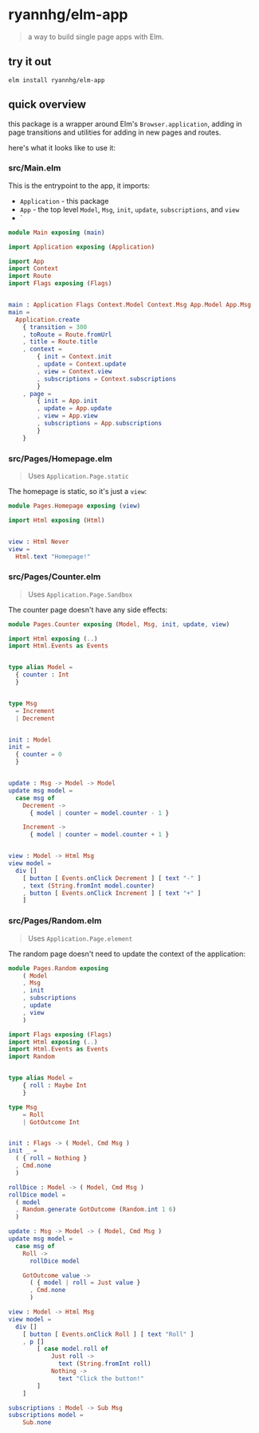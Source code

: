 # ryannhg/elm-app
> a way to build single page apps with Elm.

## try it out

```
elm install ryannhg/elm-app
```

## quick overview

this package is a wrapper around Elm's `Browser.application`, adding in page transitions and utilities for adding in new pages and routes.

here's what it looks like to use it:


### src/Main.elm

This is the entrypoint to the app, it imports:

- `Application` - this package
- `App` - the top level `Model`, `Msg`, `init`, `update`, `subscriptions`, and `view`
- `

```elm
module Main exposing (main)

import Application exposing (Application)

import App
import Context
import Route
import Flags exposing (Flags)


main : Application Flags Context.Model Context.Msg App.Model App.Msg
main =
  Application.create
    { transition = 300
    , toRoute = Route.fromUrl
    , title = Route.title
    , context =
        { init = Context.init
        , update = Context.update
        , view = Context.view
        , subscriptions = Context.subscriptions
        }
    , page =
        { init = App.init
        , update = App.update
        , view = App.view
        , subscriptions = App.subscriptions
        }
    }
```


### src/Pages/Homepage.elm
> Uses `Application.Page.static`

The homepage is static, so it's just a `view`:

```elm
module Pages.Homepage exposing (view)

import Html exposing (Html)


view : Html Never
view =
  Html.text "Homepage!"
```


### src/Pages/Counter.elm
> Uses `Application.Page.Sandbox`

The counter page doesn't have any side effects:

```elm
module Pages.Counter exposing (Model, Msg, init, update, view)

import Html exposing (..)
import Html.Events as Events


type alias Model =
  { counter : Int
  }


type Msg
  = Increment
  | Decrement


init : Model
init =
  { counter = 0
  }


update : Msg -> Model -> Model
update msg model =
  case msg of
    Decrement ->
      { model | counter = model.counter - 1 }

    Increment ->
      { model | counter = model.counter + 1 }


view : Model -> Html Msg
view model =
  div []
    [ button [ Events.onClick Decrement ] [ text "-" ]
    , text (String.fromInt model.counter)
    , button [ Events.onClick Increment ] [ text "+" ]
    ]
```


### src/Pages/Random.elm
> Uses `Application.Page.element`

The random page doesn't need to update the context of the application:

```elm
module Pages.Random exposing
    ( Model
    , Msg
    , init
    , subscriptions
    , update
    , view
    )

import Flags exposing (Flags)
import Html exposing (..)
import Html.Events as Events
import Random


type alias Model =
    { roll : Maybe Int
    }

type Msg
    = Roll
    | GotOutcome Int


init : Flags -> ( Model, Cmd Msg )
init _ =
  ( { roll = Nothing }
  , Cmd.none
  )

rollDice : Model -> ( Model, Cmd Msg )
rollDice model =
  ( model
  , Random.generate GotOutcome (Random.int 1 6)
  )

update : Msg -> Model -> ( Model, Cmd Msg )
update msg model =
  case msg of
    Roll ->
      rollDice model

    GotOutcome value ->
      ( { model | roll = Just value }
      , Cmd.none
      )

view : Model -> Html Msg
view model =
  div []
    [ button [ Events.onClick Roll ] [ text "Roll" ]
    , p []
        [ case model.roll of
            Just roll ->
              text (String.fromInt roll)
            Nothing ->
              text "Click the button!"
        ]
    ]

subscriptions : Model -> Sub Msg
subscriptions model =
    Sub.none
```